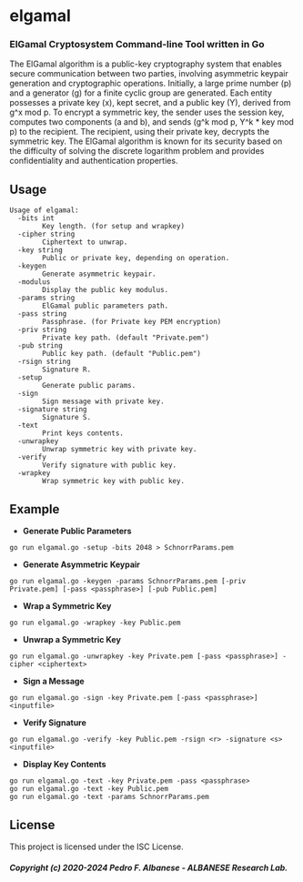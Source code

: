 # elgamal
### ElGamal Cryptosystem Command-line Tool written in Go
The ElGamal algorithm is a public-key cryptography system that enables secure communication between two parties, involving asymmetric keypair generation and cryptographic operations. Initially, a large prime number (p) and a generator (g) for a finite cyclic group are generated. Each entity possesses a private key (x), kept secret, and a public key (Y), derived from g^x mod p. To encrypt a symmetric key, the sender uses the session key, computes two components (a and b), and sends (g^k mod p, Y^k * key mod p) to the recipient. The recipient, using their private key, decrypts the symmetric key. The ElGamal algorithm is known for its security based on the difficulty of solving the discrete logarithm problem and provides confidentiality and authentication properties.

## Usage
```
Usage of elgamal:
  -bits int
        Key length. (for setup and wrapkey)
  -cipher string
        Ciphertext to unwrap.
  -key string
        Public or private key, depending on operation.
  -keygen
        Generate asymmetric keypair.
  -modulus
        Display the public key modulus.
  -params string
        ElGamal public parameters path.
  -pass string
        Passphrase. (for Private key PEM encryption)
  -priv string
        Private key path. (default "Private.pem")
  -pub string
        Public key path. (default "Public.pem")
  -rsign string
        Signature R.
  -setup
        Generate public params.
  -sign
        Sign message with private key.
  -signature string
        Signature S.
  -text
        Print keys contents.
  -unwrapkey
        Unwrap symmetric key with private key.
  -verify
        Verify signature with public key.
  -wrapkey
        Wrap symmetric key with public key.
```

## Example
- **Generate Public Parameters**
```
go run elgamal.go -setup -bits 2048 > SchnorrParams.pem
```
- **Generate Asymmetric Keypair**
```
go run elgamal.go -keygen -params SchnorrParams.pem [-priv Private.pem] [-pass <passphrase>] [-pub Public.pem]
```
- **Wrap a Symmetric Key**
```
go run elgamal.go -wrapkey -key Public.pem
```
- **Unwrap a Symmetric Key**
```
go run elgamal.go -unwrapkey -key Private.pem [-pass <passphrase>] -cipher <ciphertext>
```
- **Sign a Message**
```
go run elgamal.go -sign -key Private.pem [-pass <passphrase>] <inputfile>
```
- **Verify Signature**
```
go run elgamal.go -verify -key Public.pem -rsign <r> -signature <s> <inputfile>
```
- **Display Key Contents**
```
go run elgamal.go -text -key Private.pem -pass <passphrase>
go run elgamal.go -text -key Public.pem
go run elgamal.go -text -params SchnorrParams.pem
```
## License
This project is licensed under the ISC License.

##### Copyright (c) 2020-2024 Pedro F. Albanese - ALBANESE Research Lab.
